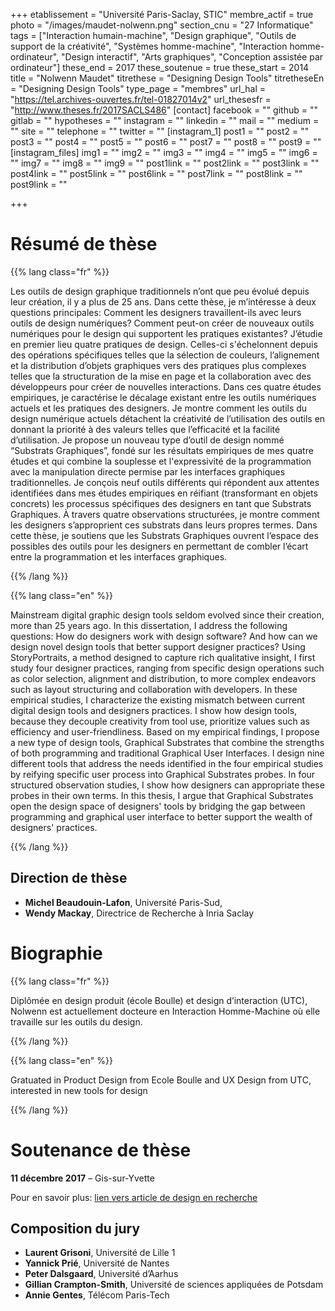 +++
etablissement = "Université Paris-Saclay, STIC"
membre_actif = true
photo = "/images/maudet-nolwenn.png"
section_cnu = "27 Informatique"
tags = ["Interaction humain-machine", "Design graphique", "Outils de support de la créativité", "Systèmes homme-machine", "Interaction homme-ordinateur", "Design interactif", "Arts graphiques", "Conception assistée par ordinateur"]
these_end = 2017
these_soutenue = true
these_start = 2014
title = "Nolwenn Maudet"
titrethese = "Designing Design Tools"
titretheseEn = "Designing Design Tools"
type_page = "membres"
url_hal = "https://tel.archives-ouvertes.fr/tel-01827014v2"
url_thesesfr = "http://www.theses.fr/2017SACLS486"
[contact]
facebook = ""
github = ""
gitlab = ""
hypotheses = ""
instagram = ""
linkedin = ""
mail = ""
medium = ""
site = ""
telephone = ""
twitter = ""
[instagram_1]
post1 = ""
post2 = ""
post3 = ""
post4 = ""
post5 = ""
post6 = ""
post7 = ""
post8 = ""
post9 = ""
[instagram_files]
img1 = ""
img2 = ""
img3 = ""
img4 = ""
img5 = ""
img6 = ""
img7 = ""
img8 = ""
img9 = ""
post1link = ""
post2link = ""
post3link = ""
post4link = ""
post5link = ""
post6link = ""
post7link = ""
post8link = ""
post9link = ""

+++
<!-- Supprimer les parties non remplies (supprimer les blocks de lang s'il n'y a pas deux langues). Tu es libre d'ajouter ce que tu veux à cette partie -->

# Résumé de thèse

{{% lang class="fr" %}}

Les outils de design graphique traditionnels n’ont que peu évolué depuis leur création, il y a plus de 25 ans. Dans cette thèse, je m’intéresse à deux questions principales: Comment les designers travaillent-ils avec leurs outils de design numériques? Comment peut-on créer de nouveaux outils numériques pour le design qui supportent les pratiques existantes? J’étudie en premier lieu quatre pratiques de design. Celles-ci s'échelonnent depuis des opérations spécifiques telles que la sélection de couleurs, l’alignement et la distribution d’objets graphiques vers des pratiques plus complexes telles que la structuration de la mise en page et la collaboration avec des développeurs pour créer de nouvelles interactions. Dans ces quatre études empiriques, je caractérise le décalage existant entre les outils numériques actuels et les pratiques des designers. Je montre comment les outils du design numérique actuels détachent la créativité de l’utilisation des outils en donnant la priorité à des valeurs telles que l’efficacité et la facilité d’utilisation. Je propose un nouveau type d’outil de design nommé “Substrats Graphiques”, fondé sur les résultats empiriques de mes quatre études et qui combine la souplesse et l'expressivité de la programmation avec la manipulation directe permise par les interfaces graphiques traditionnelles. Je conçois neuf outils différents qui répondent aux attentes identifiées dans mes études empiriques en réifiant (transformant en objets concrets) les processus spécifiques des designers en tant que Substrats Graphiques. À travers quatre observations structurées, je montre comment les designers s’approprient ces substrats dans leurs propres termes. Dans cette thèse, je soutiens que les Substrats Graphiques ouvrent l’espace des possibles des outils pour les designers en permettant de combler l’écart entre la programmation et les interfaces graphiques.

{{% /lang %}}

{{% lang class="en" %}}

Mainstream digital graphic design tools seldom evolved since their creation, more than 25 years ago. In this dissertation, I address the following questions: How do designers work with design software? And how can we design novel design tools that better support designer practices? Using StoryPortraits, a method designed to capture rich qualitative insight, I first study four designer practices, ranging from specific design operations such as color selection, alignment and distribution, to more complex endeavors such as layout structuring and collaboration with developers. In these empirical studies, I characterize the existing mismatch between current digital design tools and designers practices. I show how design tools, because they decouple creativity from tool use, prioritize values such as efficiency and user-friendliness. Based on my empirical findings, I propose a new type of design tools, Graphical Substrates that combine the strengths of both programming and traditional Graphical User Interfaces. I design nine different tools that address the needs identified in the four empirical studies by reifying specific user process into Graphical Substrates probes. In four structured observation studies, I show how designers can appropriate these probes in their own terms. In this thesis, I argue that Graphical Substrates open the design space of designers' tools by bridging the gap between programming and graphical user interface to better support the wealth of designers' practices.

{{% /lang %}}

## Direction de thèse

* **Michel Beaudouin-Lafon**, Université Paris-Sud,
* **Wendy Mackay**, Directrice de Recherche à Inria Saclay

# Biographie

{{% lang class="fr" %}}

Diplômée en design produit (école Boulle) et design d’interaction (UTC), Nolwenn est actuellement docteure en Interaction Homme-Machine où elle travaille sur les outils du design.

{{% /lang %}}

{{% lang class="en" %}}

Gratuated in Product Design from Ecole Boulle and UX Design from UTC, interested in new tools for design

{{% /lang %}}

# Soutenance de thèse

**11 décembre 2017** – Gis-sur-Yvette

Pour en savoir plus: [lien vers article de design en recherche]()

## Composition du jury

* **Laurent Grisoni**, Université de Lille 1
* **Yannick Prié**, Université de Nantes
* **Peter Dalsgaard**, Université d’Aarhus
* **Gillian Crampton-Smith**, Université de sciences appliquées de Potsdam
* **Annie Gentes**, Télécom Paris-Tech